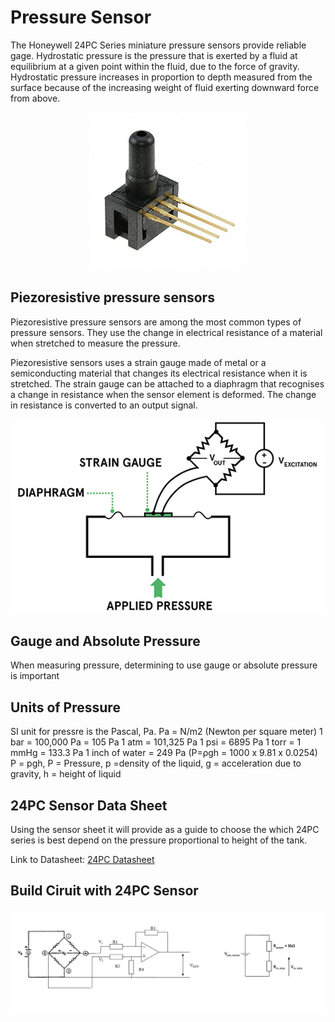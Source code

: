 # Pressure Sensor

The Honeywell 24PC Series miniature pressure sensors provide reliable gage.
Hydrostatic pressure is the pressure that is exerted by a fluid at equilibrium at a given point within the fluid, due to the force of gravity. Hydrostatic pressure increases in proportion to depth measured from the surface because of the increasing weight of fluid exerting downward force from above.

<p align="center">
    <img src="images/24PC.jpg" width="50%">
</p>

## Piezoresistive pressure sensors

Piezoresistive pressure sensors are among the most common types of pressure sensors. They use the change in electrical resistance of a material when stretched to measure the pressure.

Piezoresistive sensors uses a strain gauge made of metal or a semiconducting material that changes its electrical resistance when it is stretched. The strain gauge can be attached to a diaphragm that recognises a change in resistance when the sensor element is deformed. The change in resistance is converted to an output signal.

<p align="center">
    <img src="images/Piezo.jpg">
</p>

## Gauge and Absolute Pressure

When measuring pressure, determining to use gauge or absolute pressure is important

## Units of Pressure

SI unit for pressre is the Pascal, Pa.
Pa = N/m2 (Newton per square meter)
1 bar = 100,000 Pa = 105 Pa
1 atm = 101,325 Pa
1 psi = 6895 Pa
1 torr = 1 mmHg = 133.3 Pa
1 inch of water = 249 Pa (P=ρgh = 1000 x 9.81 x 0.0254)
P = pgh, P = Pressure, p =density of the liquid, g = acceleration due to gravity, h = height of liquid

## 24PC Sensor Data Sheet

Using the sensor sheet it will provide as a guide to choose the which 24PC series is best depend on the pressure proportional to height of the tank.

Link to Datasheet: [24PC Datasheet](./24PC.md)

## Build Ciruit with 24PC Sensor

<p align="center">
    <img src="images/Pressure.PNG">
</p>
